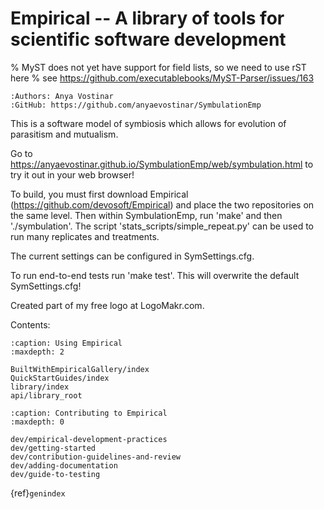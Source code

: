 # Empirical -- A library of tools for scientific software development

% MyST does not yet have support for field lists, so we need to use rST here
% see https://github.com/executablebooks/MyST-Parser/issues/163
```{eval-rst}
:Authors: Anya Vostinar
:GitHub: https://github.com/anyaevostinar/SymbulationEmp
```

This is a software model of symbiosis which allows for evolution of parasitism and mutualism.

Go to https://anyaevostinar.github.io/SymbulationEmp/web/symbulation.html to try it out in your web browser!

To build, you must first download Empirical (https://github.com/devosoft/Empirical) and place the two repositories on the same level. Then within SymbulationEmp, run 'make' and then './symbulation'. The script 'stats_scripts/simple_repeat.py' can be used to run many replicates and treatments.

The current settings can be configured in SymSettings.cfg.

To run end-to-end tests run 'make test'. This will overwrite the default SymSettings.cfg!

Created part of my free logo at LogoMakr.com.

Contents:

```{toctree}
:caption: Using Empirical
:maxdepth: 2

BuiltWithEmpiricalGallery/index
QuickStartGuides/index
library/index
api/library_root

```

```{toctree}
:caption: Contributing to Empirical
:maxdepth: 0

dev/empirical-development-practices
dev/getting-started
dev/contribution-guidelines-and-review
dev/adding-documentation
dev/guide-to-testing
```

{ref}`genindex`

